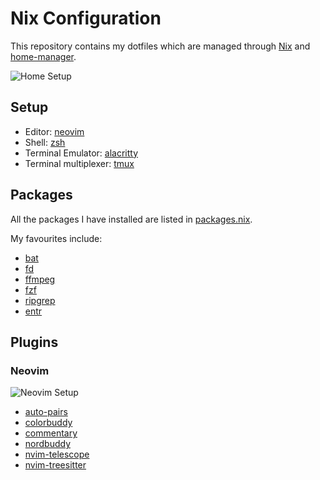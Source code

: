 # Nix Configuration
This repository contains my dotfiles which are managed through [Nix](https://nixos.org/) and [home-manager](https://github.com/rycee/home-manager).

![Home Setup](../assets/alacritty.png?raw=true)

## Setup
* Editor: [neovim](./modules/vim.nix)
* Shell: [zsh](./modules/zsh.nix)
* Terminal Emulator: [alacritty](./modules/alacritty.nix)
* Terminal multiplexer: [tmux](./modules/tmux.nix)

## Packages
All the packages I have installed are listed in [packages.nix](./modules/packages.nix).

My favourites include:
* [bat](https://github.com/sharkdp/bat)
* [fd](https://github.com/sharkdp/fd)
* [ffmpeg](https://ffmpeg.org/)
* [fzf](https://github.com/junegunn/fzf)
* [ripgrep](https://github.com/BurntSushi/ripgrep)
* [entr](https://github.com/eradman/entr)

## Plugins
### Neovim
![Neovim Setup](../assets/vim.png?raw=true)
* [auto-pairs](https://github.com/jiangmiao/auto-pairs)
* [colorbuddy](https://github.com/tjdevries/colorbuddy.nvim)
* [commentary](https://github.com/tpope/vim-commentary)
* [nordbuddy](https://github.com/maaslalani/nordbuddy)
* [nvim-telescope](https://github.com/nvim-telescope/telescope.nvim)
* [nvim-treesitter](https://github.com/nvim-treesitter/nvim-treesitter)
